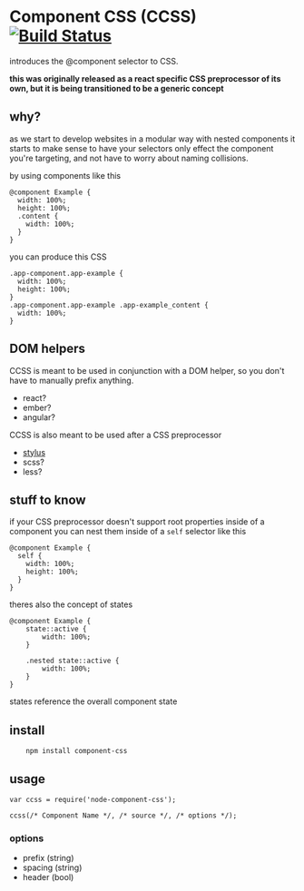# Component CSS (CCSS) [![Build Status](https://travis-ci.org/icodeforlove/component-css.png?branch=master)](https://travis-ci.org/icodeforlove/component-css)

introduces the @component selector to CSS.

**this was originally released as a react specific CSS preprocessor of its own, but it is being transitioned to be a generic concept**

## why?

as we start to develop websites in a modular way with nested components it starts to make sense to have your selectors only effect the component you're targeting, and not have to worry about naming collisions.

by using components like this

```
@component Example {
  width: 100%;
  height: 100%;
  .content {
    width: 100%;
  }
}
```

you can produce this CSS

```
.app-component.app-example {
  width: 100%;
  height: 100%;
}
.app-component.app-example .app-example_content {
  width: 100%;
}
```

## DOM helpers

CCSS is meant to be used in conjunction with a DOM helper, so you don't have to manually prefix anything.

- react?
- ember?
- angular?

CCSS is also meant to be used after a CSS preprocessor

- [stylus](https://github.com/icodeforlove/component-css-stylus)
- scss?
- less?

## stuff to know

if your CSS preprocessor doesn't support root properties inside of a component you can nest them inside of a `self` selector like this

```
@component Example {
  self {
    width: 100%;
    height: 100%;
  }
}
```

theres also the concept of states
```
@component Example {
	state::active {
		width: 100%;
	}

	.nested state::active {
		width: 100%;
	}
}
```
states reference the overall component state

## install

```
	npm install component-css
```

## usage 

```
var ccss = require('node-component-css');

ccss(/* Component Name */, /* source */, /* options */);
```

### options

- prefix (string)
- spacing (string)
- header (bool)

